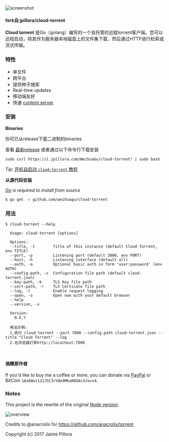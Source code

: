 <img src="https://user-images.githubusercontent.com/633843/32198822-e59a0fc4-be1d-11e7-9b92-03ce17ba05ba.png" alt="screenshot"/>

#### fork自 jpillora/cloud-torrent

**Cloud torrent** 是Go（golang）编写的一个自托管的远程torrent客户端。您可以远程启动，将其作为服务器本地磁盘上的文件集下载，然后通过HTTP进行检索或流式传输。

### 特性

* 单文件
* 跨平台
* 提供种子搜索
* Real-time updates
* 移动端友好
* 快速 [content server](http://golang.org/pkg/net/http/#ServeContent)


### 安装

**Binaries**

你可已从release下载二进制的binaries

查看 [最新release](https://github.com/weihuagu/cloud-torrent/releases/latest) 或者通过以下命令行下载安装

```
sudo curl https://i.jpillora.com/WeihuaGu/cloud-torrent! | sudo bash
```

*Tip*: [开机自启动 `cloud-torrent` 教程](https://github.com/jpillora/cloud-torrent/wiki/Auto-Run-on-Reboot)



**从源代码安装**

*[Go](https://golang.org/dl/) is required to install from source*

``` sh
$ go get -v github.com/weihuagu/cloud-torrent
```


### 用法

```
$ cloud-torrent --help

  Usage: cloud-torrent [options]

  Options:
  --title, -t        Title of this instance (default Cloud Torrent, env TITLE)
  --port, -p         Listening port (default 3000, env PORT)
  --host, -h         Listening interface (default all)
  --auth, -a         Optional basic auth in form 'user:password' (env AUTH)
  --config-path, -c  Configuration file path (default cloud-torrent.json)
  --key-path, -k     TLS Key file path
  --cert-path, -r    TLS Certicate file path
  --log, -l          Enable request logging
  --open, -o         Open now with your default browser
  --help
  --version, -v

  Version:
    0.X.Y

  用法示例:
  1.执行 cloud-torrent --port 7000 --config-path cloud-torrent.json --title "Cloud Torrent" --log 
  2.在浏览器打来http://localhost:7000

    

```


#### 捐赠原作者

If you'd like to buy me a coffee or more, you can donate via [PayPal](https://www.paypal.com/cgi-bin/webscr?cmd=_xclick&business=dev%40jpillora%2ecom&lc=AU&item_name=Open%20Source%20Donation&button_subtype=services&currency_code=USD&bn=PP%2dBuyNowBF%3abtn_buynowCC_LG%2egif%3aNonHosted) or BitCoin `1AxEWoz121JSC3rV8e9MkaN9GAc5Jxvs4`.

### Notes

This project is the rewrite of the original [Node version](https://github.com/jpillora/node-torrent-cloud).

![overview](https://docs.google.com/drawings/d/1ekyeGiehwQRyi6YfFA4_tQaaEpUaS8qihwJ-s3FT_VU/pub?w=606&h=305)

Credits to @anacrolix for https://github.com/anacrolix/torrent

Copyright (c) 2017 Jaime Pillora
